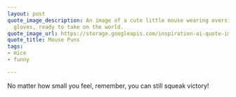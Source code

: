 ```yaml
---
layout: post
quote_image_description: An image of a cute little mouse wearing oversized rass boxing
  gloves, ready to take on the world.
quote_image_url: https://storage.googleapis.com/inspiration-ai-quote-images/2023-10-27.jpg
quote_title: Mouse Puns
tags:
- mice
- funny

---
```


No matter how small you feel, remember, you can still squeak victory!